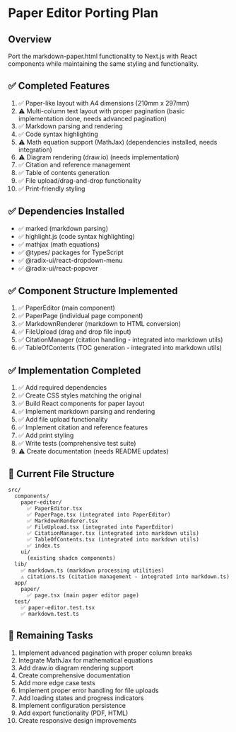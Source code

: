 # Paper Editor Porting Plan

## Overview

Port the markdown-paper.html functionality to Next.js with React components while maintaining the same styling and functionality.

## ✅ Completed Features

1. ✅ Paper-like layout with A4 dimensions (210mm x 297mm)
2. ⚠️ Multi-column text layout with proper pagination (basic implementation done, needs advanced pagination)
3. ✅ Markdown parsing and rendering
4. ✅ Code syntax highlighting
5. ⚠️ Math equation support (MathJax) (dependencies installed, needs integration)
6. ⚠️ Diagram rendering (draw.io) (needs implementation)
7. ✅ Citation and reference management
8. ✅ Table of contents generation
9. ✅ File upload/drag-and-drop functionality
10. ✅ Print-friendly styling

## ✅ Dependencies Installed

- ✅ marked (markdown parsing)
- ✅ highlight.js (code syntax highlighting)
- ✅ mathjax (math equations)
- ✅ @types/ packages for TypeScript
- ✅ @radix-ui/react-dropdown-menu
- ✅ @radix-ui/react-popover

## ✅ Component Structure Implemented

1. ✅ PaperEditor (main component)
2. ✅ PaperPage (individual page component)
3. ✅ MarkdownRenderer (markdown to HTML conversion)
4. ✅ FileUpload (drag and drop file input)
5. ✅ CitationManager (citation handling - integrated into markdown utils)
6. ✅ TableOfContents (TOC generation - integrated into markdown utils)

## ✅ Implementation Completed

1. ✅ Add required dependencies
2. ✅ Create CSS styles matching the original
3. ✅ Build React components for paper layout
4. ✅ Implement markdown parsing and rendering
5. ✅ Add file upload functionality
6. ✅ Implement citation and reference features
7. ✅ Add print styling
8. ✅ Write tests (comprehensive test suite)
9. ⚠️ Create documentation (needs README updates)

## 📁 Current File Structure

```
src/
  components/
    paper-editor/
      ✅ PaperEditor.tsx
      ✅ PaperPage.tsx (integrated into PaperEditor)
      ✅ MarkdownRenderer.tsx
      ✅ FileUpload.tsx (integrated into PaperEditor)
      ✅ CitationManager.tsx (integrated into markdown utils)
      ✅ TableOfContents.tsx (integrated into markdown utils)
      ✅ index.ts
    ui/
      (existing shadcn components)
  lib/
    ✅ markdown.ts (markdown processing utilities)
    ⚠️ citations.ts (citation management - integrated into markdown.ts)
  app/
    paper/
      ✅ page.tsx (main paper editor page)
  test/
    ✅ paper-editor.test.tsx
    ✅ markdown.test.ts
```

## 🔧 Remaining Tasks

1. Implement advanced pagination with proper column breaks
2. Integrate MathJax for mathematical equations
3. Add draw.io diagram rendering support
4. Create comprehensive documentation
5. Add more edge case tests
6. Implement proper error handling for file uploads
7. Add loading states and progress indicators
8. Implement configuration persistence
9. Add export functionality (PDF, HTML)
10. Create responsive design improvements
